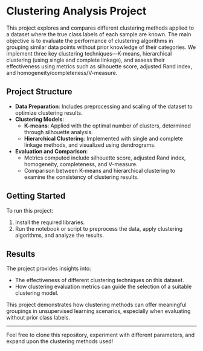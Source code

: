 # Clustering Analysis Project

This project explores and compares different clustering methods applied to a dataset where the true class labels of each sample are known. The main objective is to evaluate the performance of clustering algorithms in grouping similar data points without prior knowledge of their categories. We implement three key clustering techniques—K-means, hierarchical clustering (using single and complete linkage), and assess their effectiveness using metrics such as silhouette score, adjusted Rand index, and homogeneity/completeness/V-measure.

## Project Structure

- **Data Preparation**: Includes preprocessing and scaling of the dataset to optimize clustering results.
- **Clustering Models**:
  - **K-means**: Applied with the optimal number of clusters, determined through silhouette analysis.
  - **Hierarchical Clustering**: Implemented with single and complete linkage methods, and visualized using dendrograms.
- **Evaluation and Comparison**:
  - Metrics computed include silhouette score, adjusted Rand index, homogeneity, completeness, and V-measure.
  - Comparison between K-means and hierarchical clustering to examine the consistency of clustering results.

## Getting Started

To run this project:
1. Install the required libraries.
2. Run the notebook or script to preprocess the data, apply clustering algorithms, and analyze the results.

## Results

The project provides insights into:
- The effectiveness of different clustering techniques on this dataset.
- How clustering evaluation metrics can guide the selection of a suitable clustering model.
  
This project demonstrates how clustering methods can offer meaningful groupings in unsupervised learning scenarios, especially when evaluating without prior class labels.

---

Feel free to clone this repository, experiment with different parameters, and expand upon the clustering methods used!

